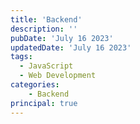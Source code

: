 ```yaml
---
title: 'Backend'
description: ''
pubDate: 'July 16 2023'
updatedDate: 'July 16 2023'
tags:
  - JavaScript
  - Web Development
categories:
    - Backend
principal: true
---
```


